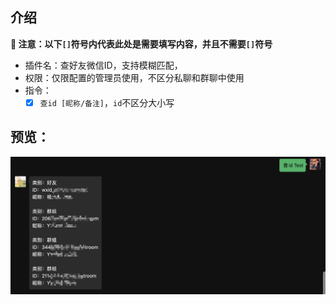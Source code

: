 ## 介绍

**🔔 注意：以下`[]`符号内代表此处是需要填写内容，并且不需要`[]`符号**

* 插件名：查好友微信ID，支持模糊匹配，
* 权限：仅限配置的管理员使用，不区分私聊和群聊中使用
* 指令：
    * [x] `查id [昵称/备注]`，`id`不区分大小写

## 预览：

![img](preview.jpg)
